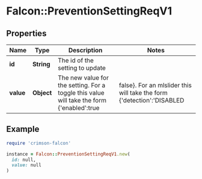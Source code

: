 # Falcon::PreventionSettingReqV1

## Properties

| Name | Type | Description | Notes |
| ---- | ---- | ----------- | ----- |
| **id** | **String** | The id of the setting to update |  |
| **value** | **Object** | The new value for the setting. For a toggle this value will take the form {&#39;enabled&#39;:true|false}. For an mlslider this will take the form {&#39;detection&#39;:&#39;DISABLED|CAUTIOUS|MODERATE|AGGRESSIVE|EXTRA_AGGRESSIVE&#39;,&#39;prevention&#39;:&#39;DISABLED|CAUTIOUS|MODERATE|AGGRESSIVE|EXTRA_AGGRESSIVE&#39;} |  |

## Example

```ruby
require 'crimson-falcon'

instance = Falcon::PreventionSettingReqV1.new(
  id: null,
  value: null
)
```

